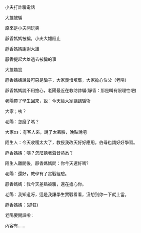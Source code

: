 小夫打詐騙電話

大雄被騙

原來是小夫開玩笑

靜香媽媽被騙，小夫大雄阻止

靜香媽媽謝謝大雄

靜香提起大雄過去被騙的事

大雄尷尬

靜香媽媽說最可惡是騙子，大家義憤填膺，大家擔心伯父（老陽）

靜香媽媽說不用擔心，老陽最近在教防詐騙(靜香：那是叫有限理性吧)

老陽帶了學生回來，說：今天給大家講講騙術

大家；咦？

老陽：怎磨了嗎？

大家os：有客人來，說了太丟臉，晚點說吧

陌生人：今天收穫太大了，教授我改天好好應用。伯母也請好好學習。

靜香媽媽：咦？怎麼聽著聲音熟悉？

陌生人離開後，靜香媽媽問：你今天還好嗎?

老陽：還好，教學有了實戰經驗。

靜香媽媽：我今天差點被騙，還在擔心你。

老陽：我知道呀，這是我讓學生實戰看看，沒想到你一下就上當。

靜香媽媽：(抓狂)

老陽要開課啦：

內容有......
